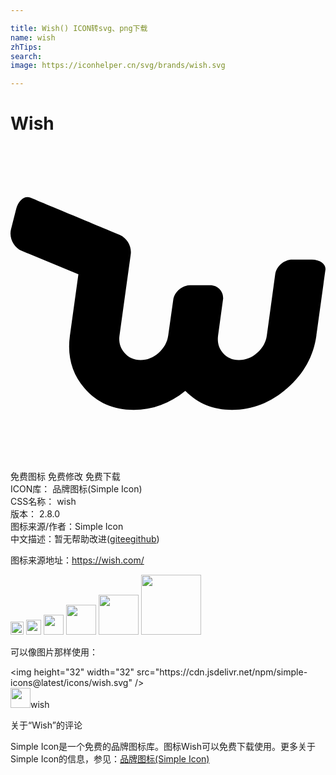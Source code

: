 ```yaml
---

title: Wish() ICON转svg、png下载
name: wish
zhTips: 
search: 
image: https://iconhelper.cn/svg/brands/wish.svg

---
```


# Wish  <small style="font-size: 60%;font-weight: 100"></small>

<div id="svg" class="svg-wrap">
<svg role="img" viewBox="0 0 24 24" xmlns="http://www.w3.org/2000/svg"><title>Wish icon</title><path d="M21.463,8.653c-0.627,0-1.211,0.511-1.297,1.135l-0.637,4.647c-0.07,0.506-0.313,0.945-0.727,1.317 c-0.415,0.372-0.882,0.558-1.4,0.558c-0.504,0-0.913-0.182-1.224-0.547c-0.313-0.365-0.433-0.808-0.361-1.329l0.385-2.82 c0.012-0.563-0.411-1.003-0.993-1.003h-1.525c-0.582,0-1.127,0.44-1.27,1.003l-0.397,2.82c-0.072,0.521-0.315,0.964-0.729,1.329 c-0.414,0.365-0.872,0.547-1.376,0.547c-0.504,0-0.915-0.186-1.234-0.558c-0.319-0.372-0.443-0.811-0.373-1.317l0.854-6.166 c0.091-0.6-0.265-1.228-0.808-1.482c0,0-6.43-2.68-6.849-2.853C1.077,3.76,0.596,4.15,0.432,4.8L0.039,6.351 C-0.126,7,0.246,7.739,0.863,7.992l4.31,1.784l-0.646,4.659c-0.217,1.563,0.15,2.899,1.1,4.008c0.95,1.11,2.203,1.664,3.76,1.664 c1.437,0,2.748-0.483,3.934-1.451c0.947,0.968,2.133,1.451,3.555,1.451c1.556,0,2.962-0.554,4.22-1.664 c1.257-1.109,1.995-2.446,2.211-4.008c0,0,0.675-4.917,0.688-5.003c0.059-0.429-0.406-0.779-1.032-0.779L21.463,8.653L21.463,8.653 z"/></svg>
</div>
<detail full-name='wish'></detail>

<div class="detail-page">
<p>
<span><span class="badge-success badge">免费图标</span> <span class="badge-success badge">免费修改</span>  <span class="badge-success badge">免费下载</span> </span>
<br/>
<span>
ICON库：
<span class="badge-secondary badge">品牌图标(Simple Icon)</span> 
</span>
<br/>
<span>
CSS名称：
<span class="badge-secondary badge">wish</span> 
</span>

<br/>
<span>
版本：
<span class="badge-secondary badge">2.8.0</span> 
</span>
<br/>
<span>图标来源/作者：<span class="badge-light badge">Simple Icon</span></span> 
<br/>
<span class="zh-detail">中文描述：暂无<span class="help-link"><span>帮助改进</span>(<a href="https://gitee.com/liuwave/icon-helper/edit/master/json/brands/wish.json" target="_blank" rel="noopener noreferrer">gitee</a><a href="https://github.com/liuwave/icon-helper/edit/master/json/brands/wish.json" target="_blank" rel="noopener noreferrer">github</a></span>)</span><br/>
</p>
</div><div class="description description alert alert-light"><p>图标来源地址：<a href="https://wish.com/" target="_blank" rel="noopener noreferrer">https://wish.com/</a></p></div>
<div class="alert alert-dark">
<img height="21" width="21" src="https://cdn.jsdelivr.net/npm/simple-icons@latest/icons/wish.svg" />
<img height="24" width="24" src="https://cdn.jsdelivr.net/npm/simple-icons@latest/icons/wish.svg" />
<img height="32" width="32" src="https://cdn.jsdelivr.net/npm/simple-icons@latest/icons/wish.svg" />
<img height="48" width="48" src="https://cdn.jsdelivr.net/npm/simple-icons@latest/icons/wish.svg" />
<img height="64" width="64" src="https://cdn.jsdelivr.net/npm/simple-icons@latest/icons/wish.svg" />
<img height="96" width="96" src="https://cdn.jsdelivr.net/npm/simple-icons@latest/icons/wish.svg" />

</div>
<div>
  <p>可以像图片那样使用：    
  </p>
  <div class="alert alert-primary" style="font-size: 14px">
    &lt;img height="32" width="32" src="https://cdn.jsdelivr.net/npm/simple-icons@latest/icons/wish.svg" /&gt;
    <copy-btn content='<img height="32" width="32" src="https://cdn.jsdelivr.net/npm/simple-icons@latest/icons/wish.svg" />'></copy-btn>
  </div>
  <div class="alert alert-secondary">
    <img height="32" width="32" src="https://cdn.jsdelivr.net/npm/simple-icons@latest/icons/wish.svg" />wish
    <copy-btn content="wish" btn-title="复制图标名称"></copy-btn>
  </div>
</div>

<Vssue title="关于“Wish”的评论" >关于“Wish”的评论</Vssue>


<div><p>Simple Icon是一个免费的品牌图标库。图标Wish可以免费下载使用。更多关于  Simple Icon的信息，参见：<a target="_blank" href="https://iconhelper.cn/brands.html">品牌图标(Simple Icon)</a>
</p></div>
